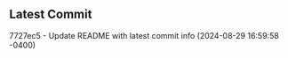 
## Latest Commit
7727ec5 - Update README with latest commit info (2024-08-29 16:59:58 -0400) <Yunxi-Zhou>
